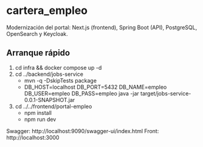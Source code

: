 # cartera_empleo

Modernización del portal: Next.js (frontend), Spring Boot (API), PostgreSQL, OpenSearch y Keycloak.

## Arranque rápido
1. cd infra && docker compose up -d
2. cd ../backend/jobs-service
   - mvn -q -DskipTests package
   - DB_HOST=localhost DB_PORT=5432 DB_NAME=empleo DB_USER=empleo DB_PASS=empleo java -jar target/jobs-service-0.0.1-SNAPSHOT.jar
3. cd ../../frontend/portal-empleo
   - npm install
   - npm run dev

Swagger: http://localhost:9090/swagger-ui/index.html
Front: http://localhost:3000